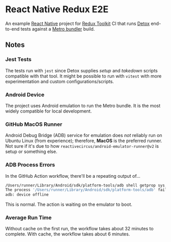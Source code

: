 # React Native Redux E2E
An example [React Native](https://reactnative.dev/) project for [Redux Toolkit](https://github.com/reduxjs/redux-toolkit) CI that runs [Detox](https://wix.github.io/Detox/) end-to-end tests against a [Metro bundler](https://facebook.github.io/metro/) build.

## Notes

### Jest Tests

The tests run with `jest` since Detox supplies _setup_ and _takedown_ scripts compatible with that tool. It might be possible to run with `vitest` with more experimentation and custom configurations/scripts.

### Android Device

The project uses Android emulation to run the Metro bundle. It is the most widely compatible for local development.

### GitHub MacOS Runner

Android Debug Bridge (ADB) service for emulation does _not_ reliably run on Ubuntu Linux (from experience); therefore, **MacOS** is the preferred runner. Not sure if it's due to how `reactivecircus/android-emulator-runner@v2` is setup or something else. 

### ADB Process Errors

In the GitHub Action workflow, there'll be a repeating output of...

```sh
/Users/runner/Library/Android/sdk/platform-tools/adb shell getprop sys.boot_completed
The process '/Users/runner/Library/Android/sdk/platform-tools/adb' failed with exit code 1
adb: device offline
```

This is normal. The action is waiting on the emulator to boot.

### Average Run Time

Without cache on the first run, the workflow takes about 32 minutes to complete. With cache, the workflow takes about 6 minutes.